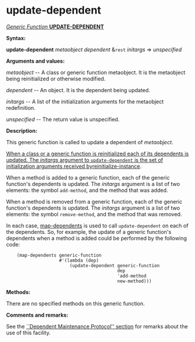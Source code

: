 update-dependent
================

[*Generic Function* **UPDATE-DEPENDENT**]()

**Syntax:**

**update-dependent** *metaobject* *dependent* &`rest` *initargs* => *unspecified*

**Arguments and values:**

*metaobject* -- A class or generic function metaobject. It is the metaobject being reinitialized or otherwise modified.

*dependent* -- An object. It is the dependent being updated.

*initargs* -- A list of the initialization arguments for the metaobject redefinition.

*unspecified* -- The return value is unspecified.

**Description:**

This generic function is called to update a dependent of *metaobject*.

[When a class or a generic function is reinitialized each of its dependents is updated. The *initargs* argument to `update-dependent` is the set of initialization arguments received by]()[reinitialize-instance](http://www.lispworks.com/documentation/HyperSpec/Body/f_reinit.htm#reinitialize-instance).

When a method is added to a generic function, each of the generic function's dependents is updated. The *initargs* argument is a list of two elements: the symbol `add-method`, and the method that was added.

When a method is removed from a generic function, each of the generic function's dependents is updated. The *initargs* argument is a list of two elements: the symbol `remove-method`, and the method that was removed.

In each case, [map-dependents](map-dependents.md) is used to call `update-dependent` on each of the dependents. So, for example, the update of a generic function's dependents when a method is added could be performed by the following code:

        (map-dependents generic-function
                        #'(lambda (dep)
                            (update-dependent generic-function
                                              dep
                                              'add-method
                                              new-method)))
      

**Methods:**

There are no specified methods on this generic function.

**Comments and remarks:**

See the [``Dependent Maintenance Protocol'' section](dependent-maintenance-protocol.md) for remarks about the use of this facility.
